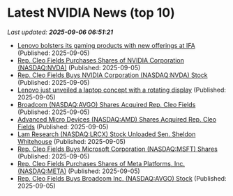 # Latest NVIDIA News (top 10)
_Last updated: **2025-09-06 06:51:21**_

- [Lenovo bolsters its gaming products with new offerings at IFA](https://www.androidheadlines.com/2025/09/lenovo-bolsters-its-gaming-products-with-new-offerings-at-ifa.html) (Published: 2025-09-05)
- [Rep. Cleo Fields Purchases Shares of NVIDIA Corporation (NASDAQ:NVDA)](https://www.etfdailynews.com/2025/09/05/rep-cleo-fields-purchases-shares-of-nvidia-corporation-nasdaqnvda-4/) (Published: 2025-09-05)
- [Rep. Cleo Fields Buys NVIDIA Corporation (NASDAQ:NVDA) Stock](https://www.etfdailynews.com/2025/09/05/rep-cleo-fields-buys-nvidia-corporation-nasdaqnvda-stock-5/) (Published: 2025-09-05)
- [Lenovo just unveiled a laptop concept with a rotating display](https://www.androidheadlines.com/2025/09/lenovo-just-unveiled-a-laptop-concept-with-a-rotating-display.html) (Published: 2025-09-05)
- [Broadcom (NASDAQ:AVGO) Shares Acquired Rep. Cleo Fields](https://www.etfdailynews.com/2025/09/05/broadcom-nasdaqavgo-shares-acquired-rep-cleo-fields/) (Published: 2025-09-05)
- [Advanced Micro Devices (NASDAQ:AMD) Shares Acquired Rep. Cleo Fields](https://www.etfdailynews.com/2025/09/05/advanced-micro-devices-nasdaqamd-shares-acquired-rep-cleo-fields-2/) (Published: 2025-09-05)
- [Lam Research (NASDAQ:LRCX) Stock Unloaded Sen. Sheldon Whitehouse](https://www.etfdailynews.com/2025/09/05/lam-research-nasdaqlrcx-stock-unloaded-sen-sheldon-whitehouse/) (Published: 2025-09-05)
- [Rep. Cleo Fields Buys Microsoft Corporation (NASDAQ:MSFT) Shares](https://www.etfdailynews.com/2025/09/05/rep-cleo-fields-buys-microsoft-corporation-nasdaqmsft-shares-2/) (Published: 2025-09-05)
- [Rep. Cleo Fields Purchases Shares of Meta Platforms, Inc. (NASDAQ:META)](https://www.etfdailynews.com/2025/09/05/rep-cleo-fields-purchases-shares-of-meta-platforms-inc-nasdaqmeta-3/) (Published: 2025-09-05)
- [Rep. Cleo Fields Buys Broadcom Inc. (NASDAQ:AVGO) Stock](https://www.etfdailynews.com/2025/09/05/rep-cleo-fields-buys-broadcom-inc-nasdaqavgo-stock-2/) (Published: 2025-09-05)

